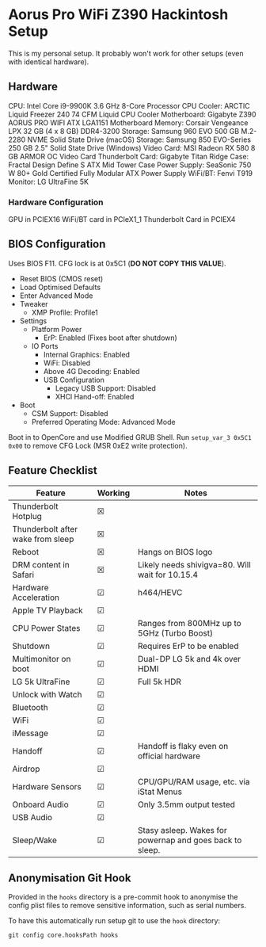 # Aorus Pro WiFi Z390 Hackintosh Setup

This is my personal setup. It probably won't work for other setups (even with identical hardware).

## Hardware

CPU: Intel Core i9-9900K 3.6 GHz 8-Core Processor
CPU Cooler: ARCTIC Liquid Freezer 240 74 CFM Liquid CPU Cooler
Motherboard: Gigabyte Z390 AORUS PRO WIFI ATX LGA1151 Motherboard
Memory: Corsair Vengeance LPX 32 GB (4 x 8 GB) DDR4-3200
Storage: Samsung 960 EVO 500 GB M.2-2280 NVME Solid State Drive (macOS)
Storage: Samsung 850 EVO-Series 250 GB 2.5" Solid State Drive (Windows)
Video Card: MSI Radeon RX 580 8 GB ARMOR OC Video Card
Thunderbolt Card: Gigabyte Titan Ridge
Case: Fractal Design Define S ATX Mid Tower Case
Power Supply: SeaSonic 750 W 80+ Gold Certified Fully Modular ATX Power Supply
WiFi/BT: Fenvi T919
Monitor: LG UltraFine 5K

### Hardware Configuration

GPU in PCIEX16
WiFi/BT card in PCIeX1_1
Thunderbolt Card in PCIEX4

## BIOS Configuration

Uses BIOS F11. CFG lock is at 0x5C1 (**DO NOT COPY THIS VALUE**).

- Reset BIOS (CMOS reset)
- Load Optimised Defaults
- Enter Advanced Mode
- Tweaker
  - XMP Profile: Profile1
- Settings
  - Platform Power
    - ErP: Enabled (Fixes boot after shutdown)
  - IO Ports
    - Internal Graphics: Enabled
    - WiFi: Disabled
    - Above 4G Decoding: Enabled
    - USB Configuration
      - Legacy USB Support: Disabled
      - XHCI Hand-off: Enabled
- Boot
  - CSM Support: Disabled
  - Preferred Operating Mode: Advanced Mode

Boot in to OpenCore and use Modified GRUB Shell. Run `setup_var_3 0x5C1 0x00` to remove CFG Lock (MSR 0xE2 write protection).

## Feature Checklist

| Feature | Working | Notes |
|---------|---------|-------|
| Thunderbolt Hotplug | ☒ |  |
| Thunderbolt after wake from sleep | ☒ |  |
| Reboot | ☒ | Hangs on BIOS logo |
| DRM content in Safari | ☒ | Likely needs shivigva=80. Will wait for 10.15.4 |
| Hardware Acceleration | ☑ | h464/HEVC |
| Apple TV Playback | ☑ |  |
| CPU Power States | ☑ | Ranges from 800MHz up to 5GHz (Turbo Boost) |
| Shutdown | ☑ | Requires ErP to be enabled |
| Multimonitor on boot | ☑ | Dual-DP LG 5k and 4k over HDMI |
| LG 5k UltraFine | ☑ | Full 5k HDR |
| Unlock with Watch | ☑ |  |
| Bluetooth | ☑ |  |
| WiFi | ☑ |  |
| iMessage | ☑ |  |
| Handoff | ☑ | Handoff is flaky even on official hardware |
| Airdrop | ☑ |  |
| Hardware Sensors | ☑ | CPU/GPU/RAM usage, etc. via iStat Menus |
| Onboard Audio | ☑ | Only 3.5mm output tested |
| USB Audio | ☑ |  |
| Sleep/Wake | ☑ | Stasy asleep. Wakes for powernap and goes back to sleep. |

## Anonymisation Git Hook

Provided in the `hooks` directory is a pre-commit hook to anonymise the config plist files to remove sensitive information, such as serial numbers.

To have this automatically run setup git to use the `hook` directory:

```
git config core.hooksPath hooks
```
